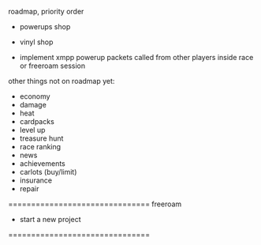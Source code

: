 roadmap, priority order

- powerups shop

- vinyl shop

- implement xmpp powerup packets called from other players inside race or freeroam session

other things not on roadmap yet:

- economy
- damage
- heat
- cardpacks
- level up
- treasure hunt
- race ranking
- news
- achievements
- carlots (buy/limit)
- insurance
- repair 

===============================
freeroam

- start a new project

===============================
